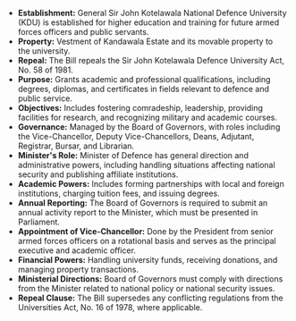 - **Establishment:** General Sir John Kotelawala National Defence University (KDU) is established for higher education and training for future armed forces officers and public servants.
- **Property:** Vestment of Kandawala Estate and its movable property to the university.
- **Repeal:** The Bill repeals the Sir John Kotelawala Defence University Act, No. 58 of 1981.
- **Purpose:** Grants academic and professional qualifications, including degrees, diplomas, and certificates in fields relevant to defence and public service.
- **Objectives:** Includes fostering comradeship, leadership, providing facilities for research, and recognizing military and academic courses.
- **Governance:** Managed by the Board of Governors, with roles including the Vice-Chancellor, Deputy Vice-Chancellors, Deans, Adjutant, Registrar, Bursar, and Librarian.
- **Minister's Role:** Minister of Defence has general direction and administrative powers, including handling situations affecting national security and publishing affiliate institutions.
- **Academic Powers:** Includes forming partnerships with local and foreign institutions, charging tuition fees, and issuing degrees.
- **Annual Reporting:** The Board of Governors is required to submit an annual activity report to the Minister, which must be presented in Parliament.
- **Appointment of Vice-Chancellor:** Done by the President from senior armed forces officers on a rotational basis and serves as the principal executive and academic officer.
- **Financial Powers:** Handling university funds, receiving donations, and managing property transactions.
- **Ministerial Directions:** Board of Governors must comply with directions from the Minister related to national policy or national security issues.
- **Repeal Clause:** The Bill supersedes any conflicting regulations from the Universities Act, No. 16 of 1978, where applicable.